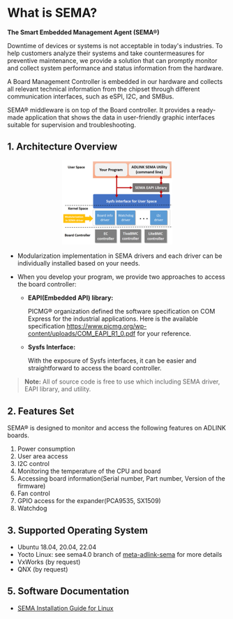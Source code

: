 # What is SEMA?

**The Smart Embedded Management Agent (SEMA®)**

Downtime of devices or systems is not acceptable in today's industries. To help customers analyze their systems and take countermeasures for preventive maintenance, we provide a solution that can promptly monitor and collect system performance and status information from the hardware.

A Board Management Controller is embedded in our hardware and collects all relevant technical information from the chipset through different communication interfaces, such as eSPI, I2C, and SMBus.

SEMA® middleware is on top of the Board controller. It provides a ready-made application that shows the data in user-friendly graphic interfaces suitable for supervision and troubleshooting.



## 1. Architecture Overview

<p align="center">
<img src="readme.assets/picture1.png" width="50%"/>
</p>

* Modularization implementation in SEMA drivers and each driver can be individually installed based on your needs.

* When you develop your program,  we provide two approaches to access the board controller:

  * **EAPI(Embedded API) library:**  

    PICMG® organization defined the software specification on COM Express for the industrial applications. Here is the available specification https://www.picmg.org/wp-content/uploads/COM_EAPI_R1_0.pdf for your reference.


  * **Sysfs Interface:** 

    With the exposure of Sysfs interfaces, it can be easier and straightforward to access the board controller.  

> **Note:** All of source code is free to use which including SEMA driver, EAPI library, and utility.




## 2. Features Set
SEMA® is designed to monitor and access the following features on ADLINK boards.

1. Power consumption
2. User area access
3. I2C control
4. Monitoring the temperature of the CPU and board
5. Accessing board information(Serial number, Part number, Version of the firmware)
6. Fan control
7. GPIO access for the expander(PCA9535, SX1509)
8. Watchdog


## 3. Supported Operating System
* Ubuntu 18.04, 20.04, 22.04
* Yocto Linux: see sema4.0 branch of [meta-adlink-sema](https://github.com/ADLINK/meta-adlink-sema) for more details
* VxWorks (by request)
* QNX (by request)


## 5. Software Documentation

- [SEMA Installation Guide for Linux](https://github.com/ADLINK/sema-linux/wiki)
